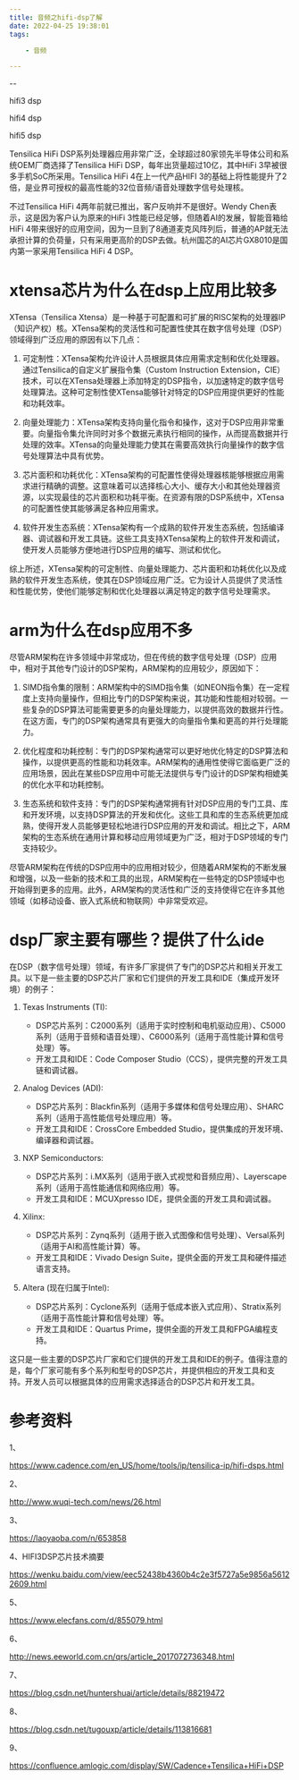 ```yaml
---
title: 音频之hifi-dsp了解
date: 2022-04-25 19:38:01
tags:

	- 音频

---
```


--

hifi3 dsp

hifi4 dsp

hifi5 dsp

Tensilica HiFi DSP系列处理器应用非常广泛，全球超过80家领先半导体公司和系统OEM厂商选择了Tensilica HiFi DSP，每年出货量超过10亿，其中HiFi 3早被很多手机SoC所采用。Tensilica HiFi 4在上一代产品HIFI 3的基础上将性能提升了2倍，是业界可授权的最高性能的32位音频/语音处理数字信号处理核。



不过Tensilica HiFi 4两年前就已推出，客户反响并不是很好。Wendy Chen表示，这是因为客户认为原来的HiFi 3性能已经足够，但随着AI的发展，智能音箱给HiFi 4带来很好的应用空间，因为一旦到了8通道麦克风阵列后，普通的AP就无法承担计算的负荷量，只有采用更高阶的DSP去做。杭州国芯的AI芯片GX8010是国内第一家采用Tensilica HiFi 4 DSP。

# xtensa芯片为什么在dsp上应用比较多

XTensa（Tensilica Xtensa）是一种基于可配置和可扩展的RISC架构的处理器IP（知识产权）核。XTensa架构的灵活性和可配置性使其在数字信号处理（DSP）领域得到广泛应用的原因有以下几点：

1. 可定制性：XTensa架构允许设计人员根据具体应用需求定制和优化处理器。通过Tensilica的自定义扩展指令集（Custom Instruction Extension，CIE）技术，可以在XTensa处理器上添加特定的DSP指令，以加速特定的数字信号处理算法。这种可定制性使XTensa能够针对特定的DSP应用提供更好的性能和功耗效率。

2. 向量处理能力：XTensa架构支持向量化指令和操作，这对于DSP应用非常重要。向量指令集允许同时对多个数据元素执行相同的操作，从而提高数据并行处理的效率。XTensa的向量处理能力使其在需要高效执行向量操作的数字信号处理算法中具有优势。

3. 芯片面积和功耗优化：XTensa架构的可配置性使得处理器核能够根据应用需求进行精确的调整。这意味着可以选择核心大小、缓存大小和其他处理器资源，以实现最佳的芯片面积和功耗平衡。在资源有限的DSP系统中，XTensa的可配置性使其能够满足各种应用需求。

4. 软件开发生态系统：XTensa架构有一个成熟的软件开发生态系统，包括编译器、调试器和开发工具链。这些工具支持XTensa架构上的软件开发和调试，使开发人员能够方便地进行DSP应用的编写、测试和优化。

综上所述，XTensa架构的可定制性、向量处理能力、芯片面积和功耗优化以及成熟的软件开发生态系统，使其在DSP领域应用广泛。它为设计人员提供了灵活性和性能优势，使他们能够定制和优化处理器以满足特定的数字信号处理需求。

# arm为什么在dsp应用不多

尽管ARM架构在许多领域中非常成功，但在传统的数字信号处理（DSP）应用中，相对于其他专门设计的DSP架构，ARM架构的应用较少，原因如下：

1. SIMD指令集的限制：ARM架构中的SIMD指令集（如NEON指令集）在一定程度上支持向量操作，但相比专门的DSP架构来说，其功能和性能相对较弱。一些复杂的DSP算法可能需要更多的向量处理能力，以提供高效的数据并行性。在这方面，专门的DSP架构通常具有更强大的向量指令集和更高的并行处理能力。

2. 优化程度和功耗控制：专门的DSP架构通常可以更好地优化特定的DSP算法和操作，以提供更高的性能和功耗效率。ARM架构的通用性使得它面临更广泛的应用场景，因此在某些DSP应用中可能无法提供与专门设计的DSP架构相媲美的优化水平和功耗控制。

3. 生态系统和软件支持：专门的DSP架构通常拥有针对DSP应用的专门工具、库和开发环境，以支持DSP算法的开发和优化。这些工具和库的生态系统更加成熟，使得开发人员能够更轻松地进行DSP应用的开发和调试。相比之下，ARM架构的生态系统在通用计算和移动应用领域更为广泛，相对于DSP领域的专门支持较少。

尽管ARM架构在传统的DSP应用中的应用相对较少，但随着ARM架构的不断发展和增强，以及一些新的技术和工具的出现，ARM架构在一些特定的DSP领域中也开始得到更多的应用。此外，ARM架构的灵活性和广泛的支持使得它在许多其他领域（如移动设备、嵌入式系统和物联网）中非常受欢迎。

# dsp厂家主要有哪些？提供了什么ide

在DSP（数字信号处理）领域，有许多厂家提供了专门的DSP芯片和相关开发工具。以下是一些主要的DSP芯片厂家和它们提供的开发工具和IDE（集成开发环境）的例子：

1. Texas Instruments (TI):
   - DSP芯片系列：C2000系列（适用于实时控制和电机驱动应用）、C5000系列（适用于音频和语音处理）、C6000系列（适用于高性能计算和信号处理）等。
   - 开发工具和IDE：Code Composer Studio（CCS），提供完整的开发工具链和调试器。

2. Analog Devices (ADI):
   - DSP芯片系列：Blackfin系列（适用于多媒体和信号处理应用）、SHARC系列（适用于高性能信号处理应用）等。
   - 开发工具和IDE：CrossCore Embedded Studio，提供集成的开发环境、编译器和调试器。

3. NXP Semiconductors:
   - DSP芯片系列：i.MX系列（适用于嵌入式视觉和音频应用）、Layerscape系列（适用于高性能通信和网络应用）等。
   - 开发工具和IDE：MCUXpresso IDE，提供全面的开发工具和调试器。

4. Xilinx:
   - DSP芯片系列：Zynq系列（适用于嵌入式图像和信号处理）、Versal系列（适用于AI和高性能计算）等。
   - 开发工具和IDE：Vivado Design Suite，提供全面的开发工具和硬件描述语言支持。

5. Altera (现在归属于Intel):
   - DSP芯片系列：Cyclone系列（适用于低成本嵌入式应用）、Stratix系列（适用于高性能计算和信号处理）等。
   - 开发工具和IDE：Quartus Prime，提供全面的开发工具和FPGA编程支持。

这只是一些主要的DSP芯片厂家和它们提供的开发工具和IDE的例子。值得注意的是，每个厂家可能有多个系列和型号的DSP芯片，并提供相应的开发工具和支持。开发人员可以根据具体的应用需求选择适合的DSP芯片和开发工具。

# 参考资料

1、

https://www.cadence.com/en_US/home/tools/ip/tensilica-ip/hifi-dsps.html

2、

http://www.wuqi-tech.com/news/26.html

3、

https://laoyaoba.com/n/653858

4、HIFI3DSP芯片技术摘要

https://wenku.baidu.com/view/eec52438b4360b4c2e3f5727a5e9856a56122609.html

5、

https://www.elecfans.com/d/855079.html

6、

http://news.eeworld.com.cn/qrs/article_2017072736348.html

7、

https://blog.csdn.net/huntershuai/article/details/88219472

8、

https://blog.csdn.net/tugouxp/article/details/113816681

9、

https://confluence.amlogic.com/display/SW/Cadence+Tensilica+HiFi+DSP